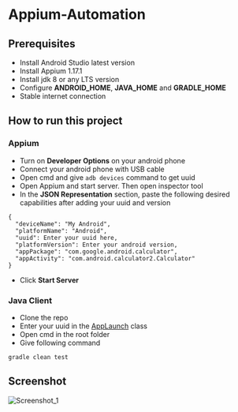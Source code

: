 # Appium-Automation
## Prerequisites
* Install Android Studio latest version
* Install Appium 1.17.1
* Install jdk 8 or any LTS version
* Configure **ANDROID_HOME**, **JAVA_HOME** and **GRADLE_HOME**
* Stable internet connection

## How to run this project
### Appium
* Turn on **Developer Options** on your android phone
* Connect your android phone with USB cable
* Open cmd and give ```adb devices``` command to get uuid 
* Open Appium and start server. Then open inspector tool
* In the **JSON Representation** section, paste the following desired capabilities after adding your uuid and version

```
{
  "deviceName": "My Android",
  "platformName": "Android",
  "uuid": Enter your uuid here,
  "platformVersion": Enter your android version,
  "appPackage": "com.google.android.calculator",
  "appActivity": "com.android.calculator2.Calculator"
}
```
* Click **Start Server**
### Java Client
* Clone the repo
* Enter your uuid in the [AppLaunch](https://github.com/asif-shahriar/Appium-Automation/blob/main/src/test/java/AppLaunch.java "AppLaunch.java") class
* Open cmd in the root folder
* Give following command
```
gradle clean test
```

## Screenshot

![Screenshot_1](https://user-images.githubusercontent.com/71173675/153359911-2458e459-35ca-4496-85af-33f7682d0912.png)
